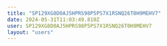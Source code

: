 ```yaml
---
title: "SP129XG8D0AJ5HPRS98P5PS7X1RSNQ26T0H9MEHV7"
date: 2024-05-31T11:03:49.810Z
user: SP129XG8D0AJ5HPRS98P5PS7X1RSNQ26T0H9MEHV7
layout: "users"
---
```

    